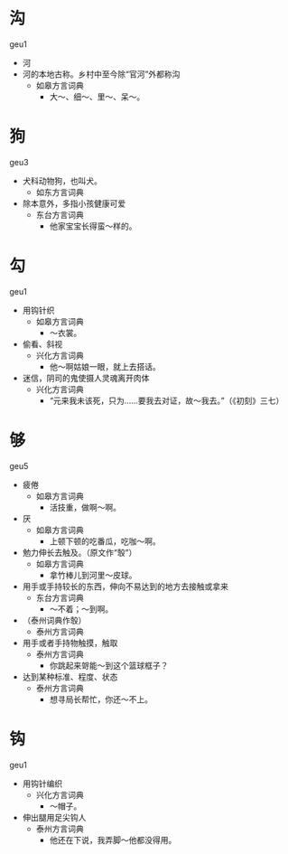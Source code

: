 























# 沟
geu1
+ 河
+ 河的本地古称。乡村中至今除“官河”外都称沟
  * 如皋方言词典
    - 大～、细～、里～、呆～。

# 狗
geu3
+ 犬科动物狗，也叫犬。
  * 如东方言词典
+ 除本意外，多指小孩健康可爱
  * 东台方言词典
    - 他家宝宝长得蛮～样的。

# 勾
geu1
+ 用钩针织
  * 如皋方言词典
    - ～衣裳。
+ 偷看、斜视
  * 兴化方言词典
    - 他～啊姑娘一眼，就上去搭话。
+ 迷信，阴司的鬼使摄人灵魂离开肉体
  * 兴化方言词典
    - “元来我未该死，只为……要我去对证，故～我去。”（《初刻》三七）

# 够
geu5
+ 疲倦
  * 如皋方言词典
    - 活技重，做啊～啊。
+ 厌
  * 如皋方言词典
    - 上顿下顿的吃番瓜，吃咖～啊。
+ 勉力伸长去触及。（原文作“彀”）
  * 如皋方言词典
    - 拿竹棒儿到河里～皮球。
+ 用手或手持较长的东西，伸向不易达到的地方去接触或拿来
  * 东台方言词典
    - ～不着；～到啊。
+ （泰州词典作彀）
  * 泰州方言词典
+ 用手或者手持物触摸，触取
  * 泰州方言词典
    - 你跳起来哿能～到这个篮球框子？
+ 达到某种标准、程度、状态
  * 泰州方言词典
    - 想寻局长帮忙，你还～不上。

# 钩
geu1
+ 用钩针编织
  * 兴化方言词典
    - ～帽子。
+ 伸出腿用足尖钩人
  * 泰州方言词典
    - 他还在下说，我弄脚～他都没得用。
